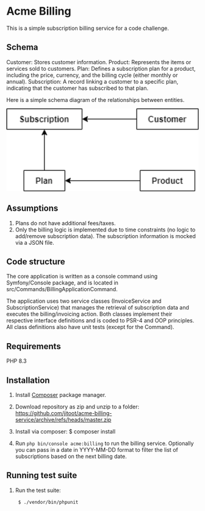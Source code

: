 # Acme Billing 

This is a simple subscription billing service for a code challenge.

## Schema

Customer: Stores customer information.
Product: Represents the items or services sold to customers.
Plan: Defines a subscription plan for a product, including the price, currency, and the billing cycle (either monthly or annual).
Subscription: A record linking a customer to a specific plan, indicating that the customer has subscribed to that plan.

Here is a simple schema diagram of the relationships between entities.

<img width="600" alt="schema" src="https://github.com/jitoot/acme-billing-service/blob/master/billing.png">

## Assumptions
1. Plans do not have additional fees/taxes.
2. Only the billing logic is implemented due to time constraints (no logic to add/remove subscription data). The subscription information is mocked via a JSON file.

## Code structure
The core application is written as a console command using Symfony/Console package, and is located in src/Commands/BillingApplicationCommand.

The application uses two service classes (InvoiceService and SubscriptionService) that manages the retrieval of subscription data and executes the billing/invoicing action. Both classes implement their respective interface definitions and is coded to PSR-4 and OOP principles. All class definitions also have unit tests (except for the Command).

## Requirements
PHP 8.3

## Installation

1. Install [Composer](http://getcomposer.org/) package manager.
2. Download repository as zip and unzip to a folder: https://github.com/jitoot/acme-billing-service/archive/refs/heads/master.zip
3. Install via composer:
        $ composer install

3. Run `php bin/console acme:billing` to run the billing service. 
Optionally you can pass in a date in YYYY-MM-DD format to filter the list of subscriptions based on the next billing date.

## Running test suite

1. Run the test suite:

        $ ./vendor/bin/phpunit
